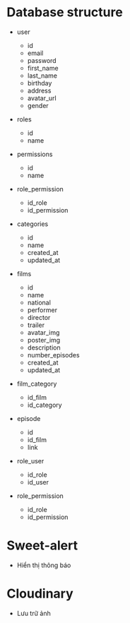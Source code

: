 # Database structure
- user
    + id
    + email
    + password
    + first_name
    + last_name
    + birthday
    + address
    + avatar_url
    + gender

- roles
    + id
    + name

- permissions
    + id
    + name

- role_permission
    + id_role
    + id_permission

- categories
    + id
    + name
    + created_at
    + updated_at

- films
    + id
    + name
    + national
    + performer
    + director
    + trailer
    + avatar_img
    + poster_img
    + description
    + number_episodes
    + created_at
    + updated_at

- film_category
    + id_film
    + id_category

- episode
    + id
    + id_film
    + link

- role_user
    + id_role
    + id_user

- role_permission
    + id_role
    + id_permission

# Sweet-alert
- Hiển thị thông báo

# Cloudinary
- Lưu trữ ảnh
